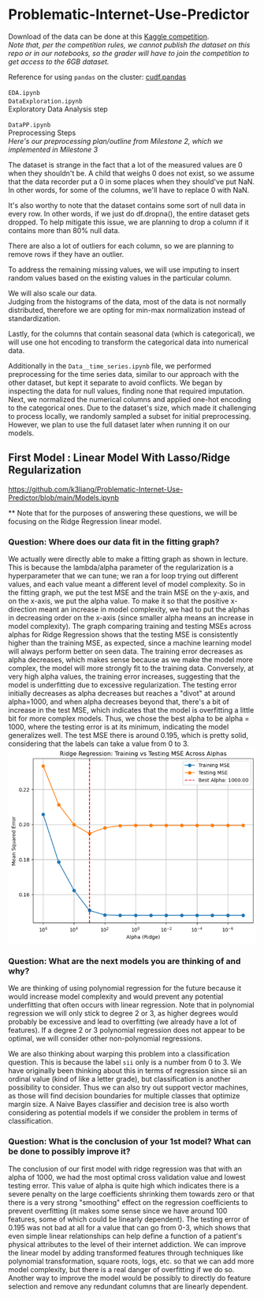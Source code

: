 # Problematic-Internet-Use-Predictor

Download of the data can be done at this [Kaggle competition](https://www.kaggle.com/competitions/child-mind-institute-problematic-internet-use/data).  
*Note that, per the competition rules, we cannot publish the dataset on this repo or in our notebooks, so the grader will have to join the competition to get access to the 6GB dataset.*

Reference for using `pandas` on the cluster: [cudf.pandas](https://github.com/rapidsai/cudf)

`EDA.ipynb`  
`DataExploration.ipynb`  
Exploratory Data Analysis step

`DataPP.ipynb`  
Preprocessing Steps  
*Here's our preprocessing plan/outline from Milestone 2, which we implemented in Milestone 3*

The dataset is strange in the fact that a lot of the measured values are 0 when they shouldn't be. A child that weighs 0 does not exist, so we assume that the data recorder put a 0 in some places when they should've put NaN. In other words, for some of the columns, we'll have to replace 0 with NaN.

It's also worthy to note that the dataset contains some sort of null data in every row. In other words, if we just do df.dropna(), the entire dataset gets dropped. 
To help mitigate this issue, we are planning to drop a column if it contains more than 80% null data.

There are also a lot of outliers for each column, so we are planning to remove rows if they have an outlier.

To address the remaining missing values, we will use imputing to insert random values based on the existing values in the particular column. 

We will also scale our data.  
Judging from the histograms of the data, most of the data is not normally distributed, therefore we are opting for min-max normalization instead of standardization.

Lastly, for the columns that contain seasonal data (which is categorical), we will use one hot encoding to transform the categorical data into numerical data. 

Additionally in the `Data__time_series.ipynb` file, we performed preprocessing for the time series data, similar to our approach with the other dataset, but kept it separate to avoid conflicts. We began by inspecting the data for null values, finding none that required imputation. Next, we normalized the numerical columns and applied one-hot encoding to the categorical ones. Due to the dataset's size, which made it challenging to process locally, we randomly sampled a subset for initial preprocessing. However, we plan to use the full dataset later when running it on our models.

## First Model : Linear Model With Lasso/Ridge Regularization
https://github.com/k3liang/Problematic-Internet-Use-Predictor/blob/main/Models.ipynb

** Note that for the purposes of answering these questions, we will be focusing on the Ridge Regression linear model.

### Question: Where does our data fit in the fitting graph?
We actually were directly able to make a fitting graph as shown in lecture. This is because the lambda/alpha parameter of the regularization is a hyperparameter that we can tune; we ran a for loop trying out different values, and each value meant a different level of model complexity. So in the fitting graph, we put the test MSE and the train MSE on the y-axis, and on the x-axis, we put the alpha value. To make it so that the positive x-direction meant an increase in model complexity, we had to put the alphas in decreasing order on the x-axis (since smaller alpha means an increase in model complexity). The graph comparing training and testing MSEs across alphas for Ridge Regression shows that the testing MSE is consistently higher than the training MSE, as expected, since a machine learning model will always perform better on seen data. The training error decreases as alpha decreases, which makes sense because as we make the model more complex, the model will more strongly fit to the training data. Conversely, at very high alpha values, the training error increases, suggesting that the model is underfitting due to excessive regularization. The testing error initially decreases as alpha decreases but reaches a "divot" at around alpha=1000, and when alpha decreases beyond that, there's a bit of increase in the test MSE, which indicates that the model is overfitting a little bit for more complex models. Thus, we chose the best alpha to be alpha = 1000, where the testing error is at its minimum, indicating the model generalizes well. The test MSE there is around 0.195, which is pretty solid, considering that the labels can take a value from 0 to 3.
![Alt text](ridgeregression.png)

### Question: What are the next models you are thinking of and why?
We are thinking of using polynomial regression for the future because it would increase model complexity and would prevent any potential underfitting that often occurs with linear regression. Note that in polynomial regression we will only stick to degree 2 or 3, as higher degrees would probably be excessive and lead to overfitting (we already have a lot of features). If a degree 2 or 3 polynomial regression does not appear to be optimal, we will consider other non-polynomial regressions.

We are also thinking about warping this problem into a classification question. This is because the label `sii` only is a number from 0 to 3. We have originally been thinking about this in terms of regression since sii an ordinal value (kind of like a letter grade), but classification is another possibility to consider. Thus we can also try out support vector machines, as those will find decision boundaries for multiple classes that optimize margin size. A Naive Bayes classifier and decision tree is also worth considering as potential models if we consider the problem in terms of classification.

### Question: What is the conclusion of your 1st model? What can be done to possibly improve it?
The conclusion of our first model with ridge regression was that with an alpha of 1000, we had the most optimal cross validation value and lowest testing error. This value of alpha is quite high which indicates there is a severe penalty on the large coefficients shrinking them towards zero or that there is a very strong "smoothing" effect on the regression coefficients to prevent overfitting (it makes some sense since we have around 100 features, some of which could be linearly dependent). The testing error of 0.195 was not bad at all for a value that can go from 0-3, which shows that even simple linear relationships can help define a function of a patient's physical attributes to the level of their internet addiction. We can improve the linear model by adding transformed features through techniques like polynomial transformation, square roots, logs, etc. so that we can add more model complexity, but there is a real danger of overfitting if we do so. Another way to improve the model would be possibly to directly do feature selection and remove any redundant columns that are linearly dependent.
